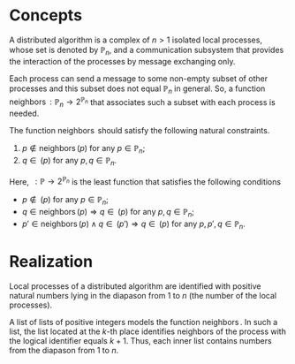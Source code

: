 # Concepts

A distributed algorithm is a complex of $n>1$ isolated local processes, whose set is denoted by $\mathbb P_n$, and a communication subsystem that provides the interaction of the processes by message exchanging only.

Each process can send a message to some non-empty subset of other processes and this subset does not equal $\mathbb P_n$ in general.
So, a function $\mathop{\mathrm{neighbors}}:\mathbb P_n\to2^{\mathbb P_n}$ that associates such a subset with each process is needed.

The function $\mathop{\mathrm{neighbors}}$ should satisfy the following natural constraints.

1. $p\notin\mathop{\mathrm{neighbors}}(p)$ for any $p\in\mathbb P_n$;
2. $q\in\mathop{\mathrm{neighbors}^+}(p)$ for any $p,q\in\mathbb P_n$.

Here, $\mathop{\mathrm{neighbors}^+}:\mathbb P\to2^{\mathbb P_n}$ is the least function that satisfies the following conditions

* $p\notin\mathop{\mathrm{neighbors}^+}(p)$ for any $p\in\mathbb P_n$;
* $q\in\mathop{\mathrm{neighbors}}(p)\Rightarrow q\in\mathop{\mathrm{neighbors}^+}(p)$ for any $p,q\in\mathbb P_n$;
* $p'\in\mathop{\mathrm{neighbors}}(p)\land q\in\mathop{\mathrm{neighbors}^+}(p')\Rightarrow q\in\mathop{\mathrm{neighbors}^+}(p)$ for any $p,p',q\in\mathbb P_n$.

# Realization

Local processes of a distributed algorithm are identified with positive natural numbers lying in the diapason from 1 to $n$ (the number of the local processes).

A list of lists of positive integers models the function $\mathop{\mathrm{neighbors}}$. In such a list, the list located at the $k$-th place identifies neighbors of the process with the logical identifier equals $k+1$.
Thus, each inner list contains numbers from the diapason from 1 to $n$.
